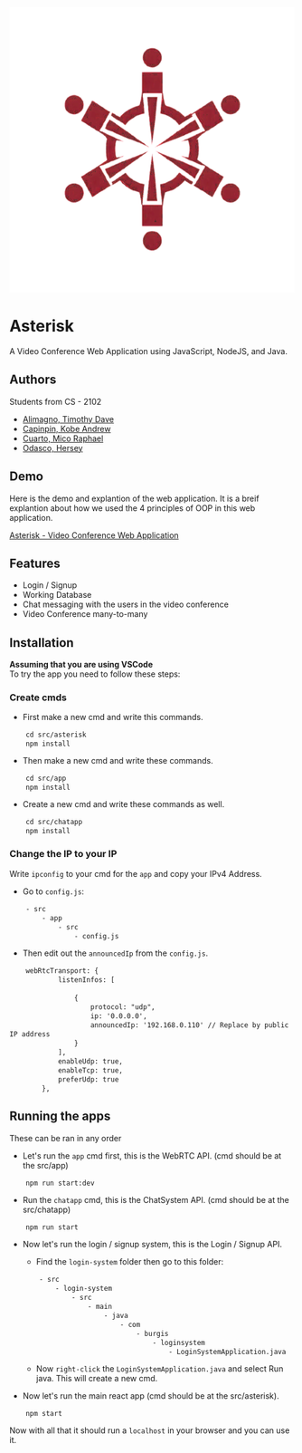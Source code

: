 ![Alt text](src/asterisk/src/Components/Assets/asterisk-logo.png)
# Asterisk

A Video Conference Web Application using JavaScript, NodeJS, and Java.


## Authors
Students from CS - 2102
- [Alimagno, Timothy Dave](https://github.com/mothy-08)
- [Capinpin, Kobe Andrew](https://github.com/VinnRe)
- [Cuarto, Mico Raphael](https://github.com/oocim)
- [Odasco, Hersey](https://github.com/herseyy)


## Demo

Here is the demo and explantion of the web application. It is a breif explantion about how we used the 4 principles of OOP in this web application.

[Asterisk - Video Conference Web Application]()


## Features

- Login / Signup
- Working Database
- Chat messaging with the users in the video conference
- Video Conference many-to-many



## Installation
**Assuming that you are using VSCode** \
To try the app you need to follow these steps:
### Create cmds
- First make a new cmd and write this commands.
```
    cd src/asterisk
    npm install
```

- Then make a new cmd and write these commands.
```
    cd src/app
    npm install
```

- Create a new cmd and write these commands as well.
```
    cd src/chatapp
    npm install
```
### Change the IP to your IP
Write `ipconfig` to your cmd for the `app` and copy your IPv4 Address.
- Go to `config.js`:
```
    - src
        - app
            - src
                - config.js
```
- Then edit out the `announcedIp` from the `config.js`.
```
    webRtcTransport: {
			listenInfos: [

				{
					protocol: "udp", 
					ip: '0.0.0.0',
					announcedIp: '192.168.0.110' // Replace by public IP address
				}
			],
			enableUdp: true,
			enableTcp: true,
			preferUdp: true
		},
```

## Running the apps
These can be ran in any order
- Let's run the `app` cmd first, this is the WebRTC API. (cmd should be at the src/app)
```
    npm run start:dev
```

- Run the `chatapp` cmd, this is the ChatSystem API. (cmd should be at the src/chatapp)
```
    npm run start
```

- Now let's run the login / signup system, this is the Login / Signup API.
    - Find the `login-system` folder then go to this folder:
    ```
        - src
            - login-system
                - src
                    - main
                        - java
                            - com
                                - burgis
                                    - loginsystem
                                        - LoginSystemApplication.java
    ```
    - Now `right-click` the `LoginSystemApplication.java` and select Run java. This will create a new cmd.

- Now let's run the main react app (cmd should be at the src/asterisk).
```
    npm start
```
Now with all that it should run a `localhost` in your browser and you can use it. 
